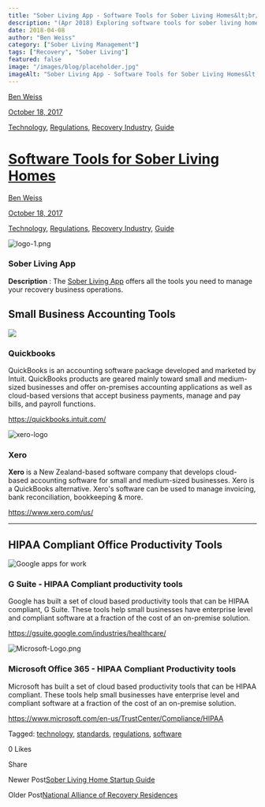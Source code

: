 ```yaml
---
title: "Sober Living App - Software Tools for Sober Living Homes&lt;br/&gt;"
description: "(Apr 2018) Exploring software tools for sober living homes. Discover early tech solutions for efficient management & resident support in recovery housing."
date: 2018-04-08
author: "Ben Weiss"
category: ["Sober Living Management"]
tags: ["Recovery", "Sober Living"]
featured: false
image: "/images/blog/placeholder.jpg"
imageAlt: "Sober Living App - Software Tools for Sober Living Homes&lt;br/&gt;"
---
```


[Ben Weiss](../../../../sober-living-app-blog%EF%B9%96author=5a811b27db7926c296af1851.html)

[October 18, 2017](software-tools-for-sober-living-homes.html)

[Technology](../../../category/Technology.html), [Regulations](../../../category/Regulations.html), [Recovery Industry](../../../category/Recovery+Industry.html), [Guide](../../../category/Guide.html)

#  [Software Tools for Sober Living Homes](software-tools-for-sober-living-homes.html)

[Ben Weiss](../../../../sober-living-app-blog%EF%B9%96author=5a811b27db7926c296af1851.html)

[October 18, 2017](software-tools-for-sober-living-homes.html)

[Technology](../../../category/Technology.html), [Regulations](../../../category/Regulations.html), [Recovery Industry](../../../category/Recovery+Industry.html), [Guide](../../../category/Guide.html)

![logo-1.png](/images/blog/software-tools-for-sober-living-homes/logo-1.png)

###  

### **Sober Living App**

**Description** : The [Sober Living App](https://www.soberlivingapp.com) offers all the tools you need to manage your recovery business operations.

 

## **Small Business Accounting Tools**  
 

 

![](/images/blog/software-tools-for-sober-living-homes/image-asset.png)

 

### **Quickbooks**

QuickBooks is an accounting software package developed and marketed by Intuit. QuickBooks products are geared mainly toward small and medium-sized businesses and offer on-premises accounting applications as well as cloud-based versions that accept business payments, manage and pay bills, and payroll functions. 

https://quickbooks.intuit.com/

![xero-logo](/images/blog/software-tools-for-sober-living-homes/xero-logo.png)

### **Xero**

**Xero**  is a New Zealand-based software company that develops cloud-based accounting software for small and medium-sized businesses.  Xero is a QuickBooks alternative. Xero's software can be used to manage invoicing, bank reconciliation, bookkeeping & more. 

 <https://www.xero.com/us/>

* * *

## **HIPAA Compliant Office Productivity Tools**

 

![Google apps for work](/images/blog/software-tools-for-sober-living-homes/Google_apps_for_work.png)

### **G Suite - HIPAA Compliant productivity tools**

Google has built a set of cloud based productivity tools that can be HIPAA compliant, G Suite.  These tools help small businesses have enterprise level and compliant software at a fraction of the cost of an on-premise solution. 

<https://gsuite.google.com/industries/healthcare/>

![Microsoft-Logo.png](/images/blog/software-tools-for-sober-living-homes/Microsoft-Logo.png)

### **Microsoft Office 365 - HIPAA Compliant Productivity tools**

Microsoft has built a set of cloud based productivity tools that can be HIPAA compliant.  These tools help small businesses have enterprise level and compliant software at a fraction of the cost of an on-premise solution. 

<https://www.microsoft.com/en-us/TrustCenter/Compliance/HIPAA>

Tagged: [technology](https://soberlivingapp.com/sober-living-app-blog/tag/technology), [standards](../../../tag/standards.html), [regulations](../../../tag/regulations.html), [software](../../../tag/software.html)

0 Likes

Share

Newer Post[Sober Living Home Startup Guide](sober-living-home-startup-guide.html)

Older Post[National Alliance of Recovery Residences](https://soberlivingapp.com/sober-living-app-blog/narr)